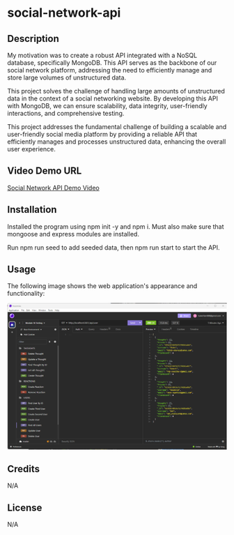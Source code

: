 # social-network-api
## Description 

My motivation was to create a robust API integrated with a NoSQL database, specifically MongoDB. This API serves as the backbone of our social network platform, addressing the need to efficiently manage and store large volumes of unstructured data.

This project solves the challenge of handling large amounts of unstructured data in the context of a social networking website. By developing this API with MongoDB, we can ensure scalability, data integrity, user-friendly interactions, and comprehensive testing.

This project addresses the fundamental challenge of building a scalable and user-friendly social media platform by providing a reliable API that efficiently manages and processes unstructured data, enhancing the overall user experience.

## Video Demo URL

[Social Network API Demo Video](https://drive.google.com/file/d/1cI73xBpry7aviO9Z9lqNa_Q_iWROyrJR/view)

## Installation

Installed the program using npm init -y and npm i. Must also make sure that mongoose and express modules are installed. 

Run npm run seed to add seeded data, then npm run start to start the API.

## Usage

The following image shows the web application's appearance and functionality:

![This is an example of how the social network API should look like.](./images/apitesting.png)

## Credits

N/A

## License

N/A

